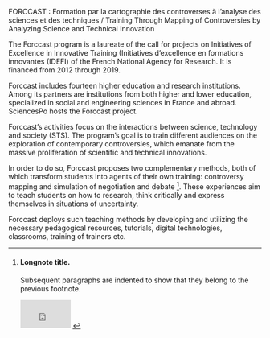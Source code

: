 FORCCAST : Formation par la cartographie des controverses à l’analyse des sciences et des techniques / Training Through Mapping of Controversies by Analyzing Science and Technical Innovation 

The Forccast program is a laureate of the call for projects on Initiatives of Excellence in Innovative Training (Initiatives d’excellence en formations innovantes (IDEFI) of the French National Agency for Research. It is financed from 2012 through 2019. 

Forccast includes fourteen higher education and research institutions. Among its partners are institutions from both higher and lower education, specialized in social and engineering sciences in France and abroad. SciencesPo hosts the Forccast project. 

Forccast’s activities focus on the interactions between science, technology and society (STS). The program’s goal is to train different audiences on the exploration of contemporary controversies, which emanate from the massive proliferation of scientific and technical innovations. 

In order to do so, Forccast proposes two complementary methods, both of which transform students into agents of their own training: controversy mapping and simulation of negotiation and debate [^1]. These experiences aim to teach students on how to research, think critically and express themselves in situations of uncertainty. 

Forccast deploys such teaching methods by developing and utilizing the necessary pedagogical resources, tutorials, digital technologies, classrooms, training of trainers etc.

[^1]: #### Longnote title.

    Subsequent paragraphs are indented to show that they belong to the previous footnote.
    <iframe src="https://player.vimeo.com/video/208457868?color=000000&title=0&byline=0&portrait=0" width="100" height="56" frameborder="0" webkitallowfullscreen mozallowfullscreen allowfullscreen></iframe>

[^longnote]:

    Il compte quatorze institutions d’enseignement et de recherche. Parmi les partenaires, on compte aussi bien des établissements du secondaire que du supérieur, spécialisés dans les sciences sociales ou les sciences de l’ingénieur, situés en France ou à l’étranger. Il est hébergé à Sciences Po.

    Les activités de Forccast sont fondées sur un courant de recherche qui analyse les rapports entre science, technologie et société (STS). L’ambition du programme est de former différents publics à l’exploration des controverses contemporaines, générées par la prolifération massive des innovations scientifiques et technique.

    Pour cela, Forccast propose deux expériences complémentaires qui ont en commun de rendre les étudiants acteurs de leurs apprentissages : la cartographie des controverses et les simulations de négociation et de débat. Toutes ces expériences visent à apprendre à se repérer, à s’exprimer, à décider en situation d’incertitude.
